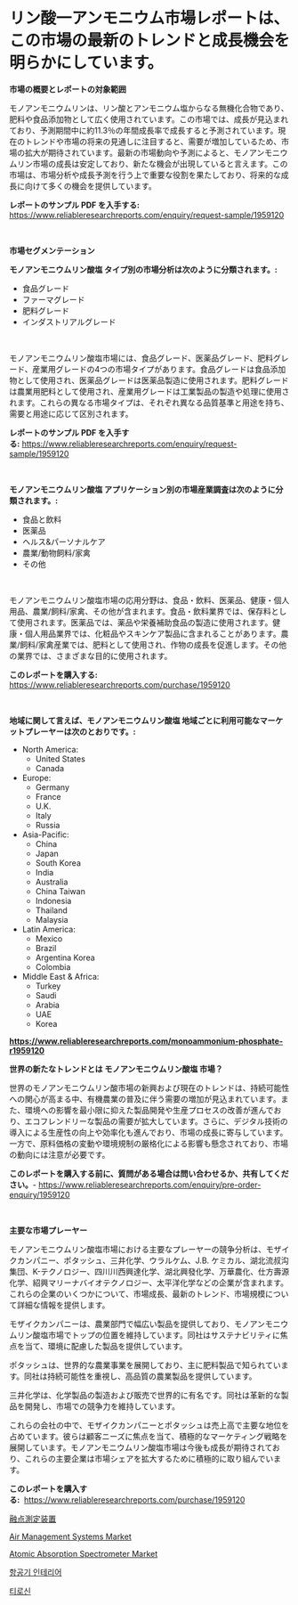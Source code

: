 <p><h1>リン酸一アンモニウム市場レポートは、この市場の最新のトレンドと成長機会を明らかにしています。</h1></p><p><strong>市場の概要とレポートの対象範囲</strong></p>
<p><p>モノアンモニウムリンは、リン酸とアンモニウム塩からなる無機化合物であり、肥料や食品添加物として広く使用されています。この市場では、成長が見込まれており、予測期間中に約11.3％の年間成長率で成長すると予測されています。現在のトレンドや市場の将来の見通しに注目すると、需要が増加しているため、市場の拡大が期待されています。最新の市場動向や予測によると、モノアンモニウムリン市場の成長は安定しており、新たな機会が出現していると言えます。この市場は、市場分析や成長予測を行う上で重要な役割を果たしており、将来的な成長に向けて多くの機会を提供しています。</p></p>
<p><strong>レポートのサンプル PDF を入手する:</strong> <a href="https://www.reliableresearchreports.com/enquiry/request-sample/1959120">https://www.reliableresearchreports.com/enquiry/request-sample/1959120</a></p>
<p>&nbsp;</p>
<p><strong>市場セグメンテーション</strong></p>
<p><strong>モノアンモニウムリン酸塩 タイプ別の市場分析は次のように分類されます。:</strong></p>
<p><ul><li>食品グレード</li><li>ファーマグレード</li><li>肥料グレード</li><li>インダストリアルグレード</li></ul></p>
<p>&nbsp;</p>
<p><p>モノアンモニウムリン酸塩市場には、食品グレード、医薬品グレード、肥料グレード、産業用グレードの4つの市場タイプがあります。食品グレードは食品添加物として使用され、医薬品グレードは医薬品製造に使用されます。肥料グレードは農業用肥料として使用され、産業用グレードは工業製品の製造や処理に使用されます。これらの異なる市場タイプは、それぞれ異なる品質基準と用途を持ち、需要と用途に応じて区別されます。</p></p>
<p><strong>レポートのサンプル PDF を入手する:</strong>&nbsp;<a href="https://www.reliableresearchreports.com/enquiry/request-sample/1959120">https://www.reliableresearchreports.com/enquiry/request-sample/1959120</a></p>
<p>&nbsp;</p>
<p><strong> モノアンモニウムリン酸塩 アプリケーション別の市場産業調査は次のように分類されます。:</strong></p>
<p><ul><li>食品と飲料</li><li>医薬品</li><li>ヘルス&パーソナルケア</li><li>農業/動物飼料/家禽</li><li>その他</li></ul></p>
<p>&nbsp;</p>
<p><p>モノアンモニウムリン酸塩市場の応用分野は、食品・飲料、医薬品、健康・個人用品、農業/飼料/家禽、その他が含まれます。食品・飲料業界では、保存料として使用されます。医薬品では、薬品や栄養補助食品の製造に使用されます。健康・個人用品業界では、化粧品やスキンケア製品に含まれることがあります。農業/飼料/家禽産業では、肥料として使用され、作物の成長を促進します。その他の業界では、さまざまな目的に使用されます。</p></p>
<p><strong>このレポートを購入する:</strong>&nbsp; <a href="https://www.reliableresearchreports.com/purchase/1959120">https://www.reliableresearchreports.com/purchase/1959120</a></p>
<p>&nbsp;</p>
<p><strong>地域に関して言えば、モノアンモニウムリン酸塩 地域ごとに利用可能なマーケットプレーヤーは次のとおりです。:</strong></p>
<p><ul>
    <li>
        North America:
        <ul>
            <li>United States</li>
            <li>Canada</li>
        </ul>
    </li>
    <li>
        Europe:
        <ul>
            <li>Germany</li>
            <li>France</li>
            <li>U.K.</li>
            <li>Italy</li>
            <li>Russia</li>
        </ul>
    </li>
    <li>
        Asia-Pacific:
        <ul>
            <li>China</li>
            <li>Japan</li>
            <li>South Korea</li>
            <li>India</li>
            <li>Australia</li>
            <li>China Taiwan</li>
            <li>Indonesia</li>
            <li>Thailand</li>
            <li>Malaysia</li>
        </ul>
    </li>
    <li>
        Latin America:
        <ul>
            <li>Mexico</li>
            <li>Brazil</li>
            <li>Argentina Korea</li>
            <li>Colombia</li>
        </ul>
    </li>
    <li>
        Middle East & Africa:
        <ul>
            <li>Turkey</li>
            <li>Saudi</li>
            <li>Arabia</li>
            <li>UAE</li>
            <li>Korea</li>
        </ul>
    </li>
    </ul></p>
<p><strong><a href="https://www.reliableresearchreports.com/monoammonium-phosphate-r1959120">https://www.reliableresearchreports.com/monoammonium-phosphate-r1959120</a></strong>&nbsp;</p>
<p><strong>世界の新たなトレンドとは モノアンモニウムリン酸塩 市場？</strong></p>
<p><p>世界のモノアンモニウムリン酸市場の新興および現在のトレンドは、持続可能性への関心が高まる中、有機農業の普及に伴う需要の増加が見込まれています。また、環境への影響を最小限に抑えた製品開発や生産プロセスの改善が進んでおり、エコフレンドリーな製品の需要が拡大しています。さらに、デジタル技術の導入による生産性の向上や効率化も進んでおり、市場の成長に寄与しています。一方で、原料価格の変動や環境規制の厳格化による影響も懸念されており、市場の動向には注意が必要です。</p></p>
<p><strong>このレポートを購入する前に、質問がある場合は問い合わせるか、共有してください。</strong>- <a href="https://www.reliableresearchreports.com/enquiry/pre-order-enquiry/1959120">https://www.reliableresearchreports.com/enquiry/pre-order-enquiry/1959120</a></p>
<p>&nbsp;</p>
<p><strong>主要な市場プレーヤー</strong></p>
<p><p>モノアンモニウムリン酸塩市場における主要なプレーヤーの競争分析は、モザイクカンパニー、ポタッシュ、三井化学、ウラルケム、J.B. ケミカル、湖北流叔沟集団、K-テクノロジー、四川川西興達化学、湖北興發化学、万華農化、仕方壽源化学、紹興マリーナバイオテクノロジー、太平洋化学などの企業が含まれます。これらの企業のいくつかについて、市場成長、最新のトレンド、市場規模について詳細な情報を提供します。</p><p>モザイクカンパニーは、農業部門で幅広い製品を提供しており、モノアンモニウムリン酸塩市場でトップの位置を維持しています。同社はサステナビリティに焦点を当て、環境に配慮した製品を提供しています。</p><p>ポタッシュは、世界的な農業事業を展開しており、主に肥料製品で知られています。同社は持続可能性を重視し、高品質の農業製品を提供しています。</p><p>三井化学は、化学製品の製造および販売で世界的に有名です。同社は革新的な製品を開発し、市場での競争力を維持しています。</p><p>これらの会社の中で、モザイクカンパニーとポタッシュは売上高で主要な地位を占めています。彼らは顧客ニーズに焦点を当て、積極的なマーケティング戦略を展開しています。モノアンモニウムリン酸塩市場は今後も成長が期待されており、これらの主要企業は市場シェアを拡大するために積極的に取り組んでいます。</p></p>
<p><strong>このレポートを購入する:</strong>&nbsp;&nbsp;<a href="https://www.reliableresearchreports.com/purchase/1959120">https://www.reliableresearchreports.com/purchase/1959120</a></p>
<p><p><a href="https://github.com/ReyesKohler20231/Market-Research-Report-List-1/blob/main/546610533128.md">融点測定装置</a></p><p><a href="https://github.com/pgtimber/Market-Research-Report-List-2/blob/main/air-management-systems-market.md">Air Management Systems Market</a></p><p><a href="https://github.com/lataunyatinikmelvin59ilbd0dv/Market-Research-Report-List-2/blob/main/atomic-absorption-spectrometer-market.md">Atomic Absorption Spectrometer Market</a></p><p><a href="https://github.com/Elenrrera7685/Market-Research-Report-List-1/blob/main/971062830418.md">항공기 인테리어</a></p><p><a href="https://github.com/sammyUltyylrich9067856/Market-Research-Report-List-1/blob/main/153136530421.md">티로신</a></p></p>